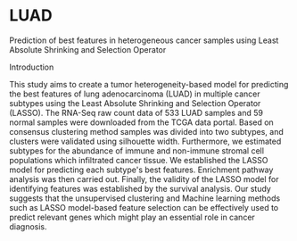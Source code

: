 # LUAD

Prediction of best features in heterogeneous cancer samples using Least Absolute Shrinking and Selection Operator

Introduction

This study aims to create a tumor heterogeneity-based model for predicting the best features of lung adenocarcinoma (LUAD) in multiple cancer subtypes using the Least Absolute Shrinking and Selection Operator (LASSO). The RNA-Seq raw count data of 533 LUAD samples and 59 normal samples were downloaded from the TCGA data portal. Based on consensus clustering method samples was divided into two subtypes, and clusters were validated using silhouette width. Furthermore, we estimated subtypes for the abundance of immune and non-immune stromal cell populations which infiltrated cancer tissue. We established the LASSO model for predicting each subtype's best features. Enrichment pathway analysis was then carried out. Finally, the validity of the LASSO model for identifying features was established by the survival analysis. Our study suggests that the unsupervised clustering and Machine learning methods such as LASSO model-based feature selection can be effectively used to predict relevant genes which might play an essential role in cancer diagnosis.
